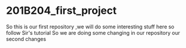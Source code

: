 # 201B204_first_project
So this is our first repository ,we will do some interesting stuff here so follow Sir's tutorial
 So we are doing some changing in our repository 
 our second changes 
